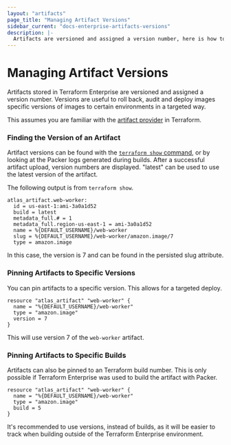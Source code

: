 ```yaml
---
layout: "artifacts"
page_title: "Managing Artifact Versions"
sidebar_current: "docs-enterprise-artifacts-versions"
description: |-
  Artifacts are versioned and assigned a version number, here is how to manage the versions.
---
```


# Managing Artifact Versions

Artifacts stored in Terraform Enterprise are versioned and assigned a version number.
Versions are useful to roll back, audit and deploy images specific versions
of images to certain environments in a targeted way.

This assumes you are familiar with the [artifact provider](https://terraform.io/docs/providers/atlas/index.html)
in Terraform.

### Finding the Version of an Artifact

Artifact versions can be found with the [`terraform show` command](https://terraform.io/docs/commands/show.html),
or by looking at the Packer logs generated during builds. After a
successful artifact upload, version numbers are displayed. "latest" can
be used to use the latest version of the artifact.

The following output is from `terraform show`.

    atlas_artifact.web-worker:
      id = us-east-1:ami-3a0a1d52
      build = latest
      metadata_full.# = 1
      metadata_full.region-us-east-1 = ami-3a0a1d52
      name = %{DEFAULT_USERNAME}/web-worker
      slug = %{DEFAULT_USERNAME}/web-worker/amazon.image/7
      type = amazon.image

In this case, the version is 7 and can be found in the persisted slug
attribute.

### Pinning Artifacts to Specific Versions

You can pin artifacts to a specific version. This allows for a targeted
deploy.

    resource "atlas_artifact" "web-worker" {
      name = "%{DEFAULT_USERNAME}/web-worker"
      type = "amazon.image"
      version = 7
    }

This will use version 7 of the `web-worker` artifact.

### Pinning Artifacts to Specific Builds

Artifacts can also be pinned to an Terraform build number. This is only
possible if Terraform Enterprise was used to build the artifact with Packer.

    resource "atlas_artifact" "web-worker" {
      name = "%{DEFAULT_USERNAME}/web-worker"
      type = "amazon.image"
      build = 5
    }

It's recommended to use versions, instead of builds, as it will
be easier to track when building outside of the Terraform Enterprise
environment.
